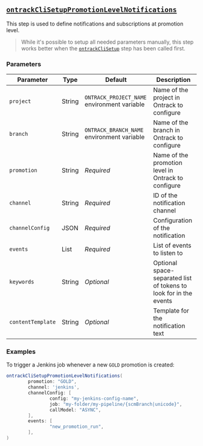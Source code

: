 ## [`ontrackCliSetupPromotionLevelNotifications`](ontrackCliSetupPromotionLevelNotifications.groovy)

This step is used to define notifications and subscriptions at promotion level.

> While it's possible to setup all needed parameters manually, this step works better when the [`ontrackCliSetup`](ontrackCliSetup.md) step has been called first.

### Parameters

| Parameter         | Type         | Default                                     | Description                                                       |
|-------------------|--------------|---------------------------------------------|-------------------------------------------------------------------|
| `project`         | String       | `ONTRACK_PROJECT_NAME` environment variable | Name of the project in Ontrack to configure                       |
| `branch`          | String       | `ONTRACK_BRANCH_NAME` environment variable  | Name of the branch in Ontrack to configure                        |
| `promotion`       | String       | _Required_                                  | Name of the promotion level in Ontrack to configure               |
| `channel`         | String       | _Required_                                  | ID of the notification channel                                    |
| `channelConfig`   | JSON         | _Required_                                  | Configuration of the notification                                 |
| `events`          | List<String> | _Required_                                  | List of events to listen to                                       |
| `keywords`        | String       | _Optional_                                  | Optional space-separated list of tokens to look for in the events |
| `contentTemplate` | String       | _Optional_                                  | Template for the notification text                                |

### Examples

To trigger a Jenkins job whenever a new `GOLD` promotion is created:

```groovy
ontrackCliSetupPromotionLevelNotifications(
        promotion: "GOLD",
        channel: 'jenkins',
        channelConfig: [
                config: "my-jenkins-config-name",
                job: "my-folder/my-pipeline/{scmBranch|unicode}",
                callModel: "ASYNC",
        ],
        events: [
                "new_promotion_run",
        ],
)
```
